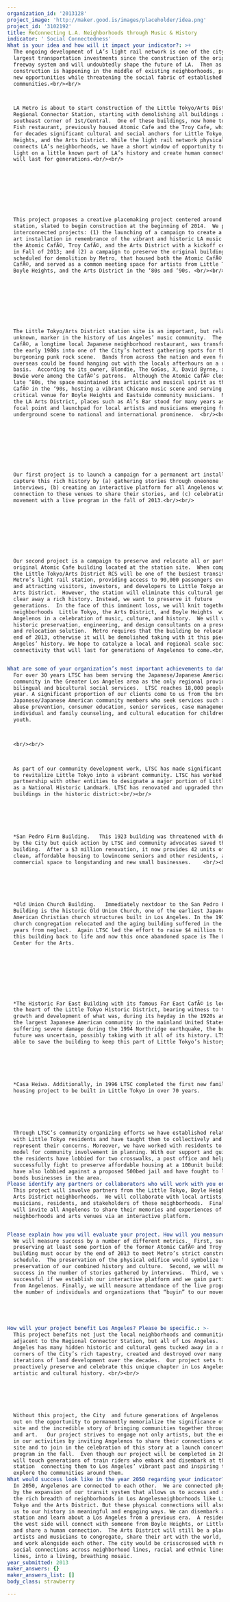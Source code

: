 ```yaml
---
organization_id: '2013128'
project_image: 'http://maker.good.is/images/placeholder/idea.png'
project_id: '3102192'
title: ReConnecting L.A. Neighborhoods through Music & History
indicator: ' Social Connectedness'
What is your idea and how will it impact your indicator?: >+
  The ongoing development of LA’s light rail network is one of the city’s
  largest transportation investments since the construction of the original
  freeway system and will undoubtedly shape the future of LA.  Then as now, this
  construction is happening in the middle of existing neighborhoods, providing
  new opportunities while threatening the social fabric of established
  communities.<br/><br/>



  LA Metro is about to start construction of the Little Tokyo/Arts District
  Regional Connector Station, starting with demolishing all buildings at the
  southeast corner of 1st/Central.  One of these buildings, now home to Senor
  Fish restaurant, previously housed Atomic Cafe and the Troy Cafe, which were
  for decades significant cultural and social anchors for Little Tokyo, Boyle
  Heights, and the Arts District. While the light rail network physically
  connects LA’s neighborhoods, we have a short window of opportunity to shed
  light on a little known part of LA’s history and create human connections that
  will last for generations.<br/><br/>









  This project proposes a creative placemaking project centered around the
  station, slated to begin construction at the beginning of 2014.  We propose 2
  interconnected projects: (1) the launching of a campaign to create a permanent
  art installation in remembrance of the vibrant and historic LA music scene of
  the Atomic CafÃ©, Troy CafÃ©, and the Arts District with a kickoff celebration
  in Fall of 2013; and (2) a campaign to preserve the original building,
  scheduled for demolition by Metro, that housed both the Atomic CafÃ© and Troy
  CafÃ©, and served as a common meeting space for artists from Little Tokyo,
  Boyle Heights, and the Arts District in the ‘80s and ‘90s. <br/><br/>









  The Little Tokyo/Arts District station site is an important, but relatively
  unknown, marker in the history of Los Angeles’ music community.  The Atomic
  CafÃ©, a longtime local Japanese neighborhood restaurant, was transformed in
  the early 1980s into one of the City’s hottest gathering spots for the
  burgeoning punk rock scene.  Bands from across the nation and even from
  overseas could be found hanging out with the locals afterhours on a regular
  basis.  According to its owner, Blondie, The GoGos, X, David Byrne, and David
  Bowie were among the CafÃ©’s patrons.  Although the Atomic CafÃ© closed in the
  late ‘80s, the space maintained its artistic and musical spirit as the Troy
  CafÃ© in the ‘90s, hosting a vibrant Chicano music scene and serving as a
  critical venue for Boyle Heights and Eastside community musicians.  Nearby, in
  the LA Arts District, places such as Al’s Bar stood for many years as another
  focal point and launchpad for local artists and musicians emerging from the
  underground scene to national and international prominence.  <br/><br/>









  Our first project is to launch a campaign for a permanent art installation to
  capture this rich history by (a) gathering stories through oneonone
  interviews, (b) creating an interactive platform for all Angelenos with a
  connection to these venues to share their stories, and (c) celebrating this
  movement with a live program in the fall of 2013.<br/><br/>









  Our second project is a campaign to preserve and relocate all or part of the
  original Atomic Cafe building located at the station site.  When completed,
  the Little Tokyo/Arts District RCS will be one of the busiest transit hubs for
  Metro’s light rail station, providing access to 90,000 passengers every day
  and attracting visitors, investors, and developers to Little Tokyo and the
  Arts District.  However, the station will eliminate this cultural gem and
  clear away a rich history. Instead, we want to preserve it future
  generations.  In the face of this imminent loss, we will knit together three
  neighborhoods  Little Tokyo, the Arts District, and Boyle Heights  with all
  Angelenos in a celebration of music, culture, and history.  We will work with
  historic preservation, engineering, and design consultants on a preservation
  and relocation solution.  Metro requires that the building be relocated by the
  end of 2013, otherwise it will be demolished taking with it this piece of Los
  Angeles’ history. We hope to catalyze a local and regional scale social
  connectivity that will last for generations of Angelenos to come.<br/><br/>


What are some of your organization’s most important achievements to date?: >-
  For over 30 years LTSC has been serving the Japanese/Japanese American
  community in the Greater Los Angeles area as the only regional provider of
  bilingual and bicultural social services.  LTSC reaches 18,000 people each
  year. A significant proportion of our clients come to us from the broader
  Japanese/Japanese American community members who seek services such as child
  abuse prevention, consumer education, senior services, case management,
  individual and family counseling, and cultural education for children and
  youth.



  <br/><br/>



  As part of our community development work, LTSC has made significant efforts
  to revitalize Little Tokyo into a vibrant community. LTSC has worked in
  partnership with other entities to designate a major portion of Little Tokyo
  as a National Historic Landmark. LTSC has renovated and upgraded three
  buildings in the historic district:<br/><br/>






  *San Pedro Firm Building.   This 1923 building was threatened with demolition
  by the City but quick action by LTSC and community advocates saved the
  building.  After a $3 million renovation, it now provides 42 units of safe,
  clean, affordable housing to lowincome seniors and other residents, and
  commercial space to longstanding and new small businesses.    <br/><br/>






  *Old Union Church Building.   Immediately nextdoor to the San Pedro Firm
  Building is the historic Old Union Church, one of the earliest Japanese
  American Christian church structures built in Los Angeles. In the 1970’s, the
  church congregation relocated and the aging building suffered in the ensuing
  years from neglect.  Again LTSC led the effort to raise $4 million to bring
  this building back to life and now this once abandoned space is The Union
  Center for the Arts.









  *The Historic Far East Building with its famous Far East CafÃ© is located in
  the heart of the Little Tokyo Historic District, bearing witness to the birth,
  growth and development of what was, during its heyday in the 1920s and 30s,
  the largest Japanese American community in the mainland United States. After
  suffering severe damage during the 1994 Northridge earthquake, the building’s
  future was uncertain, possibly taking with it all of its history. LTSC was
  able to save the building to keep this part of Little Tokyo’s history alive. 






  *Casa Heiwa. Additionally, in 1996 LTSC completed the first new familyoriented
  housing project to be built in Little Tokyo in over 70 years. 






  Through LTSC’s community organizing efforts we have established relationships
  with Little Tokyo residents and have taught them to collectively and formally
  represent their concerns. Moreover, we have worked with residents to develop a
  model for community involvement in planning. With our support and guidance,
  the residents have lobbied for two crosswalks, a post office and helped
  successfully fight to preserve affordable housing at a 100unit building. They
  have also lobbied against a proposed 500bed jail and have fought to limit bail
  bonds businesses in the area.
Please identify any partners or collaborators who will work with you on this project.: >+
  This project will involve partners from the Little Tokyo, Boyle Heights, and
  Arts District neighborhoods.  We will collaborate with local artists,
  musicians, residents, and stakeholders of these neighborhoods.  Finally, we
  will invite all Angelenos to share their memories and experiences of these
  neighborhoods and arts venues via an interactive platform.


Please explain how you will evaluate your project. How will you measure success?: >+
  We will measure success by a number of different metrics.  First, successfully
  preserving at least some portion of the former Atomic CafÃ© and Troy CafÃ©
  building must occur by the end of 2013 to meet Metro’s strict construction
  schedule.  The preservation of the physical edifice would symbolize the
  preservation of our combined history and culture.  Second, we will measure
  success in the number of stories gathered by interviews.  Third, we will be
  successful if we establish our interactive platform and we gain participation
  from Angelenos. Finally, we will measure attendance of the live program and
  the number of individuals and organizations that “buyin” to our movement.





How will your project benefit Los Angeles? Please be specific.: >-
  This project benefits not just the local neighborhoods and communities
  adjacent to the Regional Connector Station, but all of Los Angeles.  Los
  Angeles has many hidden historic and cultural gems tucked away in a myriad
  corners of the City’s rich tapestry, created and destroyed over many
  iterations of land development over the decades.  Our project sets to
  proactively preserve and celebrate this unique chapter in Los Angeles’
  artistic and cultural history. <br/><br/>






  Without this project, the City  and future generations of Angelenos  will lose
  out on the opportunity to permanently memorialize the significance of this
  site and the incredible story of bringing communities together through music
  and art.   Our project strives to engage not only artists, but the entire city
  in our activities by inviting Angelenos to share their connections with the
  site and to join in the celebration of this story at a launch concert or
  program in the fall.  Even though our project will be completed in 2013, it
  will touch generations of train riders who embark and disembark at this
  station  connecting them to Los Angeles’ vibrant past and inspiring them to
  explore the communities around them.
What would success look like in the year 2050 regarding your indicator?: >-
  In 2050, Angelenos are connected to each other.  We are connected physically
  by the expansion of our transit system that allows us to access and discover
  the rich breadth of neighborhoods in Los Angelesneighborhoods like Little
  Tokyo and the Arts District. But these physical connections will also connect
  us to our history in meaningful and engaging ways. We can disembark at a train
  station and learn about a Los Angeles from a previous era.  A resident from
  the west side will connect with someone from Boyle Heights, or Little Tokyo
  and share a human connection.  The Arts District will still be a place for
  artists and musicians to congregate, share their art with the world, and live
  and work alongside each other. The city would be crisscrossed with resonant
  social connections across neighborhood lines, racial and ethnic lines, class
  lines, into a living, breathing mosaic.
year_submitted: 2013
maker_answers: {}
maker_answers_list: []
body_class: strawberry

---
```


